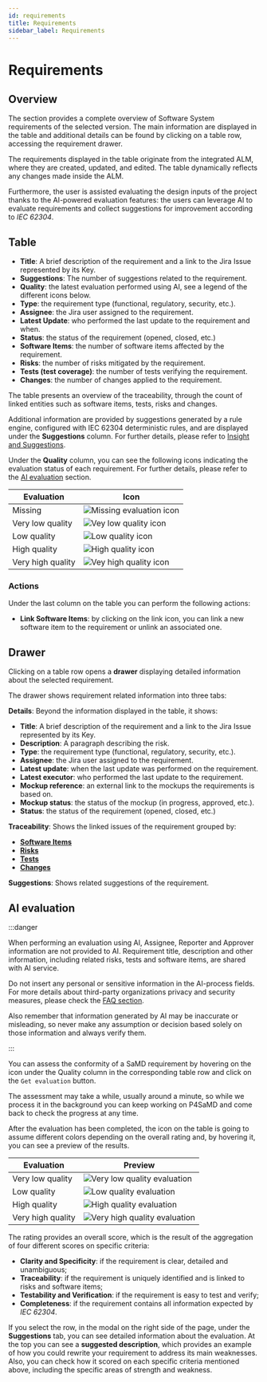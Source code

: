 ```yaml
---
id: requirements
title: Requirements
sidebar_label: Requirements
---
```


# Requirements

## Overview

The section provides a complete overview of Software System requirements of the selected version. The main information are displayed in the table and additional details can be found by clicking on a table row, accessing the requirement drawer.

The requirements displayed in the table originate from the integrated ALM, where they are created, updated, and edited. The table dynamically reflects any changes made inside the ALM.  

Furthermore, the user is assisted evaluating the design inputs of the project thanks to the AI-powered evaluation features: the users can leverage AI to evaluate requirements and collect suggestions for improvement according to *IEC 62304*.

## Table

- **Title**: A brief description of the requirement and a link to the Jira Issue represented by its Key.
- **Suggestions**: The number of suggestions related to the requirement.
- **Quality**: the latest evaluation performed using AI, see a legend of the different icons below. 
- **Type**: the requirement type (functional, regulatory, security, etc.).
- **Assignee**: the Jira user assigned to the requirement.
- **Latest Update**: who performed the last update to the requirement and when. 
- **Status**: the status of the requirement (opened, closed, etc.)
- **Software Items**: the number of software items affected by the requirement.
- **Risks**: the number of risks mitigated by the requirement.
- **Tests (test coverage)**: the number of tests verifying the requirement. 
- **Changes**: the number of changes applied to the requirement.

The table presents an overview of the traceability, through the count of linked entities such as software items, tests, risks and changes.

Additional information are provided by suggestions generated by a rule engine, configured with IEC 62304 deterministic rules, and are displayed under the **Suggestions** column. For further details, please refer to [Insight and Suggestions](./insight_and_suggestions.md).

Under the **Quality** column, you can see the following icons indicating the evaluation status of each requirement. For further details, please refer to the [AI evaluation](#ai-evaluation) section.

| Evaluation        | Icon                                                                                          |
|-------------------|-----------------------------------------------------------------------------------------------|
| Missing           | ![Missing evaluation icon](img/requirements/requirements_evaluation_missing_icon.png)         |
| Very low quality  | ![Vey low quality icon](img/requirements/requirements_evaluation_very_low_quality_icon.png)   |
| Low quality       | ![Low quality icon](img/requirements/requirements_evaluation_low_quality_icon.png)            |
| High quality      | ![High quality icon](img/requirements/requirements_evaluation_high_quality_icon.png)          |
| Very high quality | ![Vey high quality icon](img/requirements/requirements_evaluation_very_high_quality_icon.png) |

### Actions

Under the last column on the table you can perform the following actions:

- **Link Software Items**: by clicking on the link icon, you can link a new software item to the requirement or unlink an associated one. 

## Drawer

Clicking on a table row opens a **drawer** displaying detailed information about the selected requirement.

The drawer shows requirement related information into three tabs:

**Details**: Beyond the information displayed in the table, it shows:
  - **Title**: A brief description of the requirement and a link to the Jira Issue represented by its Key.
  - **Description**: A paragraph describing the risk.
  - **Type**: the requirement type (functional, regulatory, security, etc.).
  - **Assignee**: the Jira user assigned to the requirement.
  - **Latest update**: when the last update was performed on the requirement. 
  - **Latest executor**: who performed the last update to the requirement. 
  - **Mockup reference**: an external link to the mockups the requirements is based on. 
  - **Mockup status**: the status of the mockup (in progress, approved, etc.). 
  - **Status**: the status of the requirement (opened, closed, etc.)

**Traceability**: Shows the linked issues of the requirement grouped by:
  - **[Software Items](./software_items.md)**
  - **[Risks](./risks.md)**
  - **[Tests](./verification.md)** 
  - **[Changes](./changes)**

**Suggestions**: Shows related suggestions of the requirement.

## AI evaluation

:::danger

When performing an evaluation using AI, Assignee, Reporter and Approver information are not provided to AI. Requirement title, description and other information, including related risks, tests and software items, are shared with AI service.

Do not insert any personal or sensitive information in the AI-process fields.
For more details about third-party organizations privacy and security measures, please check the [FAQ section][faq-data-sharing].

Also remember that information generated by AI may be inaccurate or misleading, so never make any assumption or decision based solely on those information and always verify them.

:::

You can assess the conformity of a SaMD requirement by hovering on the icon under the Quality column in the corresponding table row and click on the `Get evaluation` button.

The assessment may take a while, usually around a minute, so while we process it in the background you can keep working on P4SaMD and come back to check the progress at any time.

After the evaluation has been completed, the icon on the table is going to assume different colors depending on the overall rating and, by hovering it, you can see a preview of the results.

| Evaluation        | Preview                                                                                               |
|-------------------|-------------------------------------------------------------------------------------------------------|
| Very low quality  | ![Very low quality evaluation](img/requirements/requirements_evaluation_very_low_quality_modal.png)   |
| Low quality       | ![Low quality evaluation](img/requirements/requirements_evaluation_low_quality_modal.png)             |
| High quality      | ![High quality evaluation](img/requirements/requirements_evaluation_high_quality_modal.png)           |
| Very high quality | ![Very high quality evaluation](img/requirements/requirements_evaluation_very_high_quality_modal.png) |

The rating provides an overall score, which is the result of the aggregation of four different scores on specific criteria:

- **Clarity and Specificity**: if the requirement is clear, detailed and unambiguous;
- **Traceability**: if the requirement is uniquely identified and is linked to risks and software items;
- **Testability and Verification**: if the requirement is easy to test and verify;
- **Completeness**: if the requirement contains all information expected by *IEC 62304*.

If you select the row, in the modal on the right side of the page, under the **Suggestions** tab, you can see detailed information about the evaluation.
At the top you can see a **suggested description**, which provides an example of how you could rewrite your requirement to address its main weaknesses.
Also, you can check how it scored on each specific criteria mentioned above, including the specific areas of strength and weakness.


[faq-data-sharing]: ../faq.md#does-mia-care-p4samd-share-data-with-third-party-organizations

